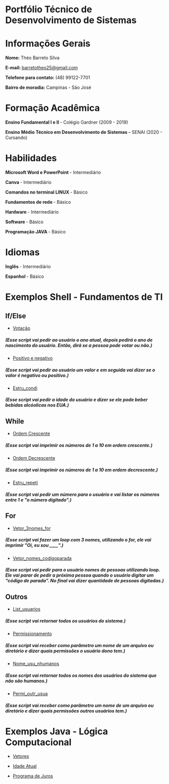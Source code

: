 # Portfólio Técnico de Desenvolvimento de Sistemas
# <b> Informações Gerais </b>
<b> Nome: </b> Théo Barreto Silva 

<b> E-mail: </b> barretotheo25@gmail.com

<b> Telefone para contato: </b> (48) 99122-7701

<b> Bairro de moradia: </b> Campinas - São José

# <b> Formação Acadêmica </b>

<b> Ensino Fundamental I e II </B> - Colégio Gardner (2009 - 2019)

<b> Ensino Médio Técnico em Desenvolvimento de Sistemas </B> – SENAI (2020 - Cursando)

# <b> Habilidades </b>

<B> Microsoft Word e PowerPoint </B> - Intermediário

<B> Canva </B> - Intermediário

<B> Comandos no terminal LINUX </B> - Básico

<B> Fundamentos de rede </B> - Básico

<B> Hardware </B> - Intermediário

<B> Software </B> - Básico

<B> Programação JAVA </B> - Básico

# <b> Idiomas </b>

<b> Inglês </b> - Intermediário

<b> Espanhol </b> - Básico

# <b> Exemplos Shell - Fundamentos de TI </b>

## If/Else

* [Votação](https://github.com/barretotheo25/Portfolio-Tecnico-2B/blob/main/FundamentosTI/exemplos/vota%C3%A7%C3%A3o.sh)
##### (Esse script vai pedir ao usuário o ano atual, depois pedirá o ano de nascimento do usuário. Então, dirá se a pessoa pode votar ou não.)

* [Positivo e negativo](https://github.com/barretotheo25/Portfolio-Tecnico-2B/blob/main/FundamentosTI/exemplos/positivo_negativo.sh)
##### (Esse script vai pedir ao usuário um valor e em seguida vai dizer se o valor é negativo ou positivo.)

* [Estru_condi](https://github.com/barretotheo25/Portfolio-Tecnico-2B/blob/main/FundamentosTI/exemplos/estru_condi.sh)
##### (Esse script vai pedir a idade do usuário e dizer se ele pode beber bebidas alcóolicas nos EUA.)

## While

* [Ordem Crescente](https://github.com/barretotheo25/Portfolio-Tecnico-2B/blob/main/FundamentosTI/exemplos/ordem_crescente.sh)
##### (Esse script vai imprimir os números de 1 a 10 em ordem crescente.)

* [Ordem Decrescente](https://github.com/barretotheo25/Portfolio-Tecnico-2B/blob/main/FundamentosTI/exemplos/ordem_decrescente.sh)
##### (Esse script vai imprimir os números de 1 a 10 em ordem decrescente.)

* [Estru_repeti](https://github.com/barretotheo25/Portfolio-Tecnico-2B/blob/main/FundamentosTI/exemplos/estru_repeti.sh)
##### (Esse script vai pedir um número para o usuário e vai listar os números entre 1 e "o número digitado".)

## For

* [Vetor_3nomes_for](https://github.com/barretotheo25/Portfolio-Tecnico-2B/blob/main/FundamentosTI/exemplos/vetor_3nomes_for.sh)
##### (Esse script vai fazer um loop com 3 nomes, utilizando o for, ele vai imprimir "Oi, eu sou ____".)

* [Vetor_nomes_codigoparada](https://github.com/barretotheo25/Portfolio-Tecnico-2B/blob/main/FundamentosTI/exemplos/vetor_nomes_codigoparada.sh)
##### (Esse script vai pedir para o usuário nomes de pessoas utilizando loop. Ele vai parar de pedir a próxima pessoa quando o usuário digitar um “código de parada”. No final vai dizer quantidade de pessoas digitadas.)

## Outros

* [List_usuarios](https://github.com/barretotheo25/Portfolio-Tecnico-2B/blob/main/FundamentosTI/exemplos/list_usuarios.sh)
##### (Esse script vai retornar todos os usuários do sistema.)

* [Permissionamento](https://github.com/barretotheo25/Portfolio-Tecnico-2B/blob/main/FundamentosTI/exemplos/permissionamento.sh)
##### (Esse script vai receber como parâmetro um nome de um arquivo ou diretório e dizer quais permissões o usuário dono tem.)

* [Nome_usu_nhumanos](https://github.com/barretotheo25/Portfolio-Tecnico-2B/blob/main/FundamentosTI/avaliacao_pratica/nome_usu_nhumanos.sh)
##### (Esse script vai retornar todos os nomes dos usuários do sistema que não são humanos.)

* [Permi_outr_usua](https://github.com/barretotheo25/Portfolio-Tecnico-2B/blob/main/FundamentosTI/avaliacao_pratica/permi_outr_usua.sh)
##### (Esse script vai receber como parâmetro um nome de um arquivo ou diretório e dizer quais permissões outros usuários tem.)

# <b> Exemplos Java - Lógica Computacional </b>

* [Vetores](https://github.com/barretotheo25/Portfolio-Tecnico-2B/blob/main/LogicaComputacional/exemplos/Vetores.java)

* [Idade Atual](https://github.com/barretotheo25/Portfolio-Tecnico-2B/blob/main/LogicaComputacional/exemplos/Idade_atual.java)

* [Programa de Juros](https://github.com/barretotheo25/Portfolio-Tecnico-2B/blob/main/LogicaComputacional/exemplos/Programa_juros.java)
